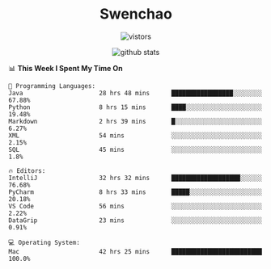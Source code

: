 <h1 align="center">Swenchao</h3>

<p align="center">
  <img src="https://visitor-badge.glitch.me/badge?page_id=Swenchao" alt="vistors" />
</p>

<p align="center">
  <img src="https://github-readme-stats.vercel.app/api?username=Swenchao&count_private=true&show_icons=true&theme=vue-dark&hide_title=true" alt="github stats" />
</p>

<!--START_SECTION:waka-->
📊 **This Week I Spent My Time On** 

```text
💬 Programming Languages: 
Java                     28 hrs 48 mins      █████████████████░░░░░░░░   67.88% 
Python                   8 hrs 15 mins       ████░░░░░░░░░░░░░░░░░░░░░   19.48% 
Markdown                 2 hrs 39 mins       █░░░░░░░░░░░░░░░░░░░░░░░░   6.27% 
XML                      54 mins             ░░░░░░░░░░░░░░░░░░░░░░░░░   2.15% 
SQL                      45 mins             ░░░░░░░░░░░░░░░░░░░░░░░░░   1.8%

🔥 Editors: 
IntelliJ                 32 hrs 32 mins      ███████████████████░░░░░░   76.68% 
PyCharm                  8 hrs 33 mins       █████░░░░░░░░░░░░░░░░░░░░   20.18% 
VS Code                  56 mins             ░░░░░░░░░░░░░░░░░░░░░░░░░   2.22% 
DataGrip                 23 mins             ░░░░░░░░░░░░░░░░░░░░░░░░░   0.91%

💻 Operating System: 
Mac                      42 hrs 25 mins      █████████████████████████   100.0%

```


<!--END_SECTION:waka-->
